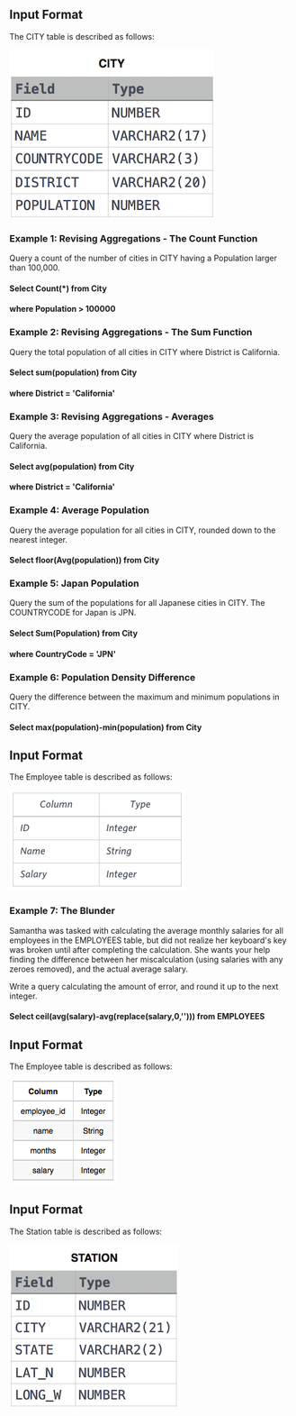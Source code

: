 
## Input Format

The CITY table is described as follows:

![alt text](https://github.com/vectormars/Hackerrank/blob/master/SQL/Basic%20Select/CITY.jpg)

### Example 1: Revising Aggregations - The Count Function
Query a count of the number of cities in CITY having a Population larger than 100,000.
#### Select Count(*) from City
#### where Population > 100000

### Example 2: Revising Aggregations - The Sum Function
Query the total population of all cities in CITY where District is California.
#### Select sum(population) from City
#### where District = 'California'

### Example 3: Revising Aggregations - Averages
Query the average population of all cities in CITY where District is California.
#### Select avg(population) from City
#### where District = 'California'

### Example 4: Average Population
Query the average population for all cities in CITY, rounded down to the nearest integer.
#### Select floor(Avg(population)) from City

### Example 5: Japan Population
Query the sum of the populations for all Japanese cities in CITY. The COUNTRYCODE for Japan is JPN.
#### Select Sum(Population) from City
#### where CountryCode = 'JPN'

### Example 6: Population Density Difference
Query the difference between the maximum and minimum populations in CITY.
#### Select max(population)-min(population) from City

## Input Format

The Employee table is described as follows:

![alt text](https://github.com/vectormars/Hackerrank/blob/master/SQL/Aggregation/employees.png)

### Example 7: The Blunder

Samantha was tasked with calculating the average monthly salaries for all employees in the EMPLOYEES table, but did not realize her keyboard's  key was broken until after completing the calculation. She wants your help finding the difference between her miscalculation (using salaries with any zeroes removed), and the actual average salary.

Write a query calculating the amount of error, and round it up to the next integer.

#### Select ceil(avg(salary)-avg(replace(salary,0,''))) from EMPLOYEES 



## Input Format

The Employee table is described as follows:

![alt text](https://github.com/vectormars/Hackerrank/blob/master/SQL/Basic%20Select/Employee.png)








## Input Format

The Station table is described as follows:

![alt text](https://github.com/vectormars/Hackerrank/blob/master/SQL/Basic%20Select/Station.jpg)
